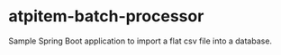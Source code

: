 # atpitem-batch-processor
Sample Spring Boot application to import a flat csv file into a database.
